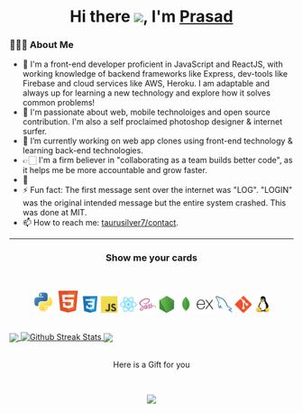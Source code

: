 <h1 align="center">Hi there <img src="https://raw.githubusercontent.com/iampavangandhi/iampavangandhi/master/gifs/Hi.gif" width="30px">, I'm  <a href="https://taurusilver7.github.io/profile/">Prasad</a></h1>

<h3> 👨🏻‍💻 About Me </h3>

- 📍  I'm a front-end developer proficient in JavaScript and ReactJS, with working knowledge of backend frameworks like Express, dev-tools like Firebase and cloud services like AWS, Heroku. I am adaptable and always up for learning a new technology and explore how it solves common problems!
- 🔭 I'm passionate about web, mobile technoloiges and open source contribution. I'm also a self proclaimed photoshop designer & internet surfer.
- 🌱 I’m currently working on web app clones using front-end technology & learning back-end technologies. 
- 👉🏻 I'm a firm believer in "collaborating as a team builds better code", as it helps me be more accountable and grow faster.
- 🚀 
- ⚡ Fun fact: The first message sent over the internet was "LOG". "LOGIN" was the original intended message but the entire system crashed. This was done at MIT.
- 📫 How to reach me: [taurusilver7/contact](https://taurusilver7.github.io/profile/#contact).

<hr>
<h3 align="center">Show me your cards</h3>
<br>

<p align="center">
<img src=https://raw.githubusercontent.com/devicons/devicon/master/icons/python/python-original.svg alt=python width="40" height="40"/>
<img src=https://raw.githubusercontent.com/devicons/devicon/master/icons/html5/html5-original.svg alt=html5 width="40" height="40"/>
<img src=https://raw.githubusercontent.com/devicons/devicon/master/icons/css3/css3-original.svg alt=css3 width="30" height="30"/>
<img src=https://raw.githubusercontent.com/devicons/devicon/master/icons/javascript/javascript-original.svg alt=javascript width="30" height="30"/>
<img src=https://raw.githubusercontent.com/devicons/devicon/master/icons/react/react-original.svg alt=react width="30" height="30"/>
<img src=https://raw.githubusercontent.com/devicons/devicon/master/icons/sass/sass-original.svg alt=sass width="30" height="30"/>
<img src=https://raw.githubusercontent.com/devicons/devicon/master/icons/nodejs/nodejs-original.svg alt=nodejs width="30" height="30"/>
<img src=https://raw.githubusercontent.com/devicons/devicon/master/icons/mongodb/mongodb-original.svg alt=mongodb width="30" height="30"/>
<img src=https://raw.githubusercontent.com/devicons/devicon/master/icons/express/express-original.svg alt=express width="30" height="30"/>
<img src=https://raw.githubusercontent.com/devicons/devicon/master/icons/mysql/mysql-original.svg alt=express width="30" height="30"/>
<img src=https://raw.githubusercontent.com/devicons/devicon/master/icons/git/git-original.svg alt=git width="30" height="30"/>
<img src=https://raw.githubusercontent.com/devicons/devicon/master/icons/linux/linux-original.svg alt=linux width="30" height="30"/>
</p>
<br/>

<a href="https://github.com/AVS1508">
  <img align="center" height="150em" src="https://github-readme-stats.vercel.app/api?username=taurusilver7&theme=buefy&show_icons=true" />
  <img width="500" src="https://github-readme-streak-stats.herokuapp.com/?user=taurusilver7&theme=buefy&show_icons=true" alt="Github Streak Stats">
  <img align="center" height="150em" src="https://github-readme-stats.vercel.app/api/top-langs/?username=taurusilver7&theme=buefy&layout=compact" />
</a>
<br/>
<br/>
<p align="center">
    Here is a Gift for you
</p>
<br>
<p align="center">
    <img width="500" src="https://camo.githubusercontent.com/63f8c9cac63c534e42b7e1c3ae4732db7618e6768027885522c47ee8e6d3e230/68747470733a2f2f6769746875622d726561646d652d71756f7465732e6865726f6b756170702e636f6d2f71756f74653f7468656d653d6f6e656461726b26616e696d6174696f6e3d64656661756c74266c61796f75743d64656661756c74" />
</p>
